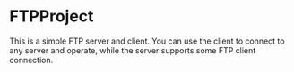 # FTPProject
This is a simple FTP server and client. You can use the client to connect to any server and operate, while the server supports some FTP client connection.
